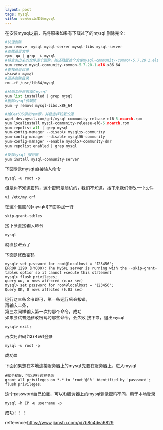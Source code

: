 ```yaml
---
layout: post
tags: mysql
title: centos上安装mysql
---
```


在安装mysql之前，先将原来如果有下载过了的mysql 删除完全:
~~~python
#快速删除
yum remove  mysql mysql-server mysql-libs mysql-server
#查找残留文件
rpm -qa | grep -i mysql
#将查询出来的文件逐个删除，如还残留这个文件mysql-community-common-5.7.20-1.el6.x86_64：
yum remove mysql-community-common-5.7.20-1.el6.x86_64
#查找残留目录
whereis mysql
#逐条删除目录
rm –rf /usr/lib64/mysql
~~~

~~~python
#检测系统是否存在mysql
yum list installed | grep mysql
#删除mysql依赖项
yum -y remove mysql-libs.x86_64
~~~

~~~python
#给CentOS添加rpm源，并且选择较新的源
wget dev.mysql.com/get/mysql-community-release-el6-5.noarch.rpm
yum localinstall mysql-community-release-el6-5.noarch.rpm
yum repolist all | grep mysql
yum-config-manager --disable mysql55-community
yum-config-manager --disable mysql56-community
yum-config-manager --enable mysql57-community-dmr
yum repolist enabled | grep mysql
~~~

~~~python
#安装mysql 服务器
yum install mysql-community-server
~~~

下面登录mysql
直接输入命令
~~~
mysql -u root -p
~~~
但是你不知道密码，这个密码是随机的，我们不知道，接下来我们修改一个文件
~~~
vi /etc/my.cnf
~~~
在这个里面的[mysqld]下面添加一行
~~~
skip-grant-tables
~~~

接下来直接输入命令
~~~
mysql
~~~
就直接进去了

下面是修改密码
~~~
mysql> set password for root@localhost = '123456';
ERROR 1290 (HY000): The MySQL server is running with the --skip-grant-tables option so it cannot execute this statement
mysql> flush privileges;
Query OK, 0 rows affected (0.03 sec)
mysql> set password for root@localhost = '123456';
Query OK, 0 rows affected (0.03 sec)
~~~
运行这三条命令即可，第一条运行后会报错，	
再输入二条，	
第三次同样输入第一次的那个命令，成功	
如果尝试普通修改密码的那些命令，会失败	
接下来，退出mysql
~~~
mysql> exit;
~~~
再次用密码(123456)登录
~~~
mysql -u root -p
~~~
成功!!!

下面如果想在本地连接服务器上的mysql,先要在服务器上，进入mysql
~~~
#赋予权限，可以进行远程登录
grant all privileges on *.* to 'root'@'%' identified by 'password';
flush privileges;
~~~
这个password自己设置，可以和服务器上的mysql登录密码不同，用于本地登录
~~~
mysql -h IP -u username -p
~~~
成功！！！

refference:https://www.jianshu.com/p/7b8c4dea6829

